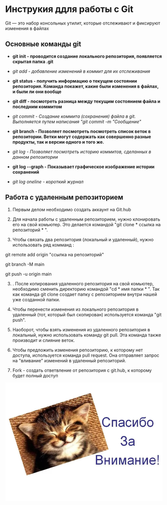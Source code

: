 # Инструкия ддля работы с Git
Git — это набор консольных утилит, которые отслеживают и фиксируют изменения в файлах




## Основные команды git

 * **git init - проводится создание локального репозитория, появляется скрытая папка .git** 

 * *git add - добавление изменений в коммит для их отслеживания* 

 * **git status - получить информацию о текущем состоянии репозитория. Команда покажет, какие были изменения в файлах, и были ли они вообще**

 * **git diff - посмотреть разница между текущим состоянием файла и последним коммитом**

 * *git commit - Создание коммита (сохранения) файла в git. Выполняется путем написания "git commit -m "Сообщение"*

 * **git branch - Позволяет посмотреть посмотреть список веток в репозитории. Ветки могут содержать как совершенно разные продукты, так и версии одного и того же.**

 * *git log - Позволяет посмотреть историю коммитов, сделанных в данном репозитории*

 * **git log --graph - Показывает графическое изображение истории сохранений**

* *git log oneline - короткий журнал*

## Работа с удаленным репозиторием

1. Первым делом необходимо создать аккаунт на Git.hub

1. Для начала работы с удаленным репозиторием, нужно клонировать его на свой комьютер. Это делается командой "git clone * ссылка на репозиторий * ".

2. Чтобы связать два репозитория (локальный и удаленный), нужно использовать ряд комманд : 

git remote add origin "ссылка на репозиторий"

git branch -M main

git push -u origin main


3. . После копирования удаленного репозитория на свой комьютер, необходимо сменить директорию командой "cd * имя папки * ". Так как команда git clone создает папку с репозиторием внутри нашей уже созданной папки.

4. Чтобы перенести изменения из локального репозитория в удаленный (тот, который был скопирован) используется команда "git push".

4. Наоборот, чтобы взять изменения из удаленного репозитория в локальный, нужно использовать команду git pull. Эта команда также производит и слияние веток.

5. Чтобы предложить изменения репозиторию, к которому нет доступа, используется команда pull request. Она отправляет запрос на "вливание" изменений в удаленный репозиторий.

6. Fork - создать ответвление от репозитория с git.hub, к которому будет полный доступ

![блаблабла](ssss.jpg)




